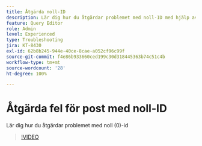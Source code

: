 ```yaml
---
title: Åtgärda noll-ID
description: Lär dig hur du åtgärdar problemet med noll-ID med hjälp av frågan infoga
feature: Query Editor
role: Admin
level: Experienced
type: Troubleshooting
jira: KT-8430
exl-id: 62b8b245-944e-40ce-8cae-a052cf96c99f
source-git-commit: f4e86b933660ced199c30d318445363b74c51c4b
workflow-type: tm+mt
source-wordcount: '28'
ht-degree: 100%

---
```


# Åtgärda fel för post med noll-ID

Lär dig hur du åtgärdar problemet med noll (0)-id

>[!VIDEO](https://video.tv.adobe.com/v/335987?quality=12&learn=on)
